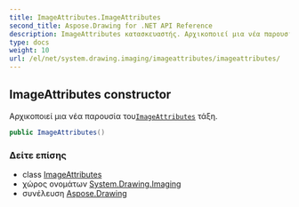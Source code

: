 ```yaml
---
title: ImageAttributes.ImageAttributes
second_title: Aspose.Drawing for .NET API Reference
description: ImageAttributes κατασκευαστής. Αρχικοποιεί μια νέα παρουσία τουImageAttributes τάξη.
type: docs
weight: 10
url: /el/net/system.drawing.imaging/imageattributes/imageattributes/
---
```

## ImageAttributes constructor

Αρχικοποιεί μια νέα παρουσία του[`ImageAttributes`](../) τάξη.

```csharp
public ImageAttributes()
```

### Δείτε επίσης

* class [ImageAttributes](../)
* χώρος ονομάτων [System.Drawing.Imaging](../../imageattributes/)
* συνέλευση [Aspose.Drawing](../../../)


